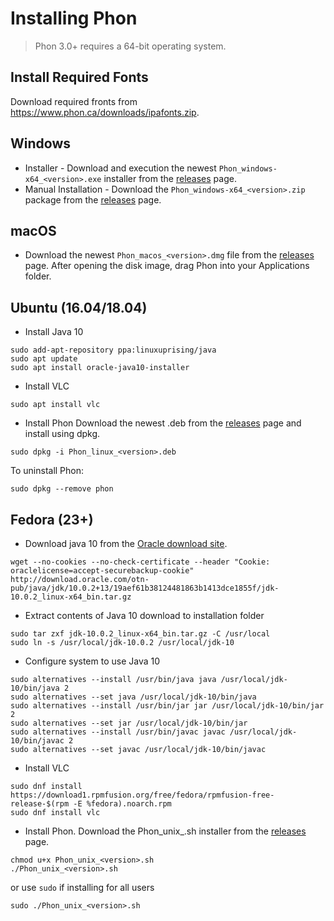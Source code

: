 # Installing Phon
> Phon 3.0+ requires a 64-bit operating system.

## Install Required Fonts

Download required fronts from https://www.phon.ca/downloads/ipafonts.zip.

## Windows

 * Installer - Download and execution the newest ```Phon_windows-x64_<version>.exe``` installer from the [releases](https://github.com/phon-ca/phon/releases) page.
 * Manual Installation - Download the ```Phon_windows-x64_<version>.zip``` package from the [releases](https://github.com/phon-ca/phon/releases) page.

##  macOS

 * Download the newest ```Phon_macos_<version>.dmg``` file from the [releases](https://github.com/phon-ca/phon/releases) page.  After opening the disk image, drag Phon into your Applications folder.

## Ubuntu (16.04/18.04)

 * Install Java 10
```
sudo add-apt-repository ppa:linuxuprising/java
sudo apt update
sudo apt install oracle-java10-installer
```
 * Install VLC
```
sudo apt install vlc
```
 * Install Phon
Download the newest .deb from the [releases](https://github.com/phon-ca/phon/releases) page and install using dpkg.
```
sudo dpkg -i Phon_linux_<version>.deb
```
To uninstall Phon:
```
sudo dpkg --remove phon
```

## Fedora (23+)

 * Download java 10 from the [Oracle download site](http://www.oracle.com/technetwork/java/javase/downloads/index.html).
```
wget --no-cookies --no-check-certificate --header "Cookie: oraclelicense=accept-securebackup-cookie" http://download.oracle.com/otn-pub/java/jdk/10.0.2+13/19aef61b38124481863b1413dce1855f/jdk-10.0.2_linux-x64_bin.tar.gz
```
 * Extract contents of Java 10 download to installation folder
```
sudo tar zxf jdk-10.0.2_linux-x64_bin.tar.gz -C /usr/local
sudo ln -s /usr/local/jdk-10.0.2 /usr/local/jdk-10
```
 * Configure system to use Java 10
```
sudo alternatives --install /usr/bin/java java /usr/local/jdk-10/bin/java 2
sudo alternatives --set java /usr/local/jdk-10/bin/java
sudo alternatives --install /usr/bin/jar jar /usr/local/jdk-10/bin/jar 2
sudo alternatives --set jar /usr/local/jdk-10/bin/jar
sudo alternatives --install /usr/bin/javac javac /usr/local/jdk-10/bin/javac 2
sudo alternatives --set javac /usr/local/jdk-10/bin/javac
```
 * Install VLC
```
sudo dnf install https://download1.rpmfusion.org/free/fedora/rpmfusion-free-release-$(rpm -E %fedora).noarch.rpm
sudo dnf install vlc
```
 * Install Phon.
Download the Phon_unix_<version>.sh installer from the [releases](https://github.com/phon-ca/phon/releases) page.
```
chmod u+x Phon_unix_<version>.sh
./Phon_unix_<version>.sh
```
or use ```sudo``` if installing for all users
```
sudo ./Phon_unix_<version>.sh
```
